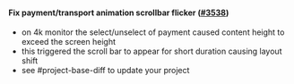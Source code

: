 #### Fix payment/transport animation scrollbar flicker ([#3538](https://github.com/shopsys/shopsys/pull/3538))

- on 4k monitor the select/unselect of payment caused content height to exceed the screen height
- this triggered the scroll bar to appear for short duration causing layout shift
- see #project-base-diff to update your project
